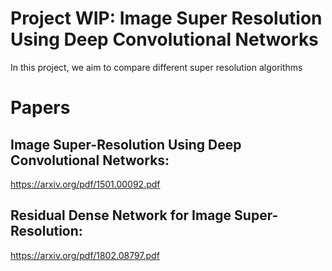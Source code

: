 # Project WIP: Image Super Resolution Using Deep Convolutional Networks

In this project, we aim to compare different super resolution algorithms

# Papers
## Image Super-Resolution Using Deep Convolutional Networks:
https://arxiv.org/pdf/1501.00092.pdf

## Residual Dense Network for Image Super-Resolution:
https://arxiv.org/pdf/1802.08797.pdf 
